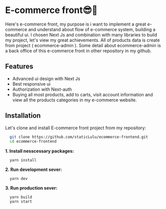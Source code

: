 
# E-commerce front😎🌻

Here's e-commerce front, my purpose is i want to implement a great e-commerce and understand about flow of e-commerce system, building a beautiful ui. I chosen Next Js and combination with many libraries to build my project, let's view my great achievements.
All of products data is create from project ( ecommerce-admin ). Some detail about ecommerce-admin is a back office of this e-commerce front in other repository in my github.

## Features

- Advanced ui design with Next Js
- Best responsive ui
- Authorization with Next-auth
- Buying all most products, add to carts, visit account information and view all the products categories in my e-commerce website.

## Installation

Let's clone and install E-commerce front project from my repository:

```bash
  git clone https://github.com/staticLulu/ecommerce-frontend.git
  cd ecommerce-frontend
```
**1. Install nesscessary packages:**
```
  yarn install
```

**2. Run development sever:** 
```
  yarn dev
```
**3. Run production sever:** 
```
  yarn build
  yarn start
```